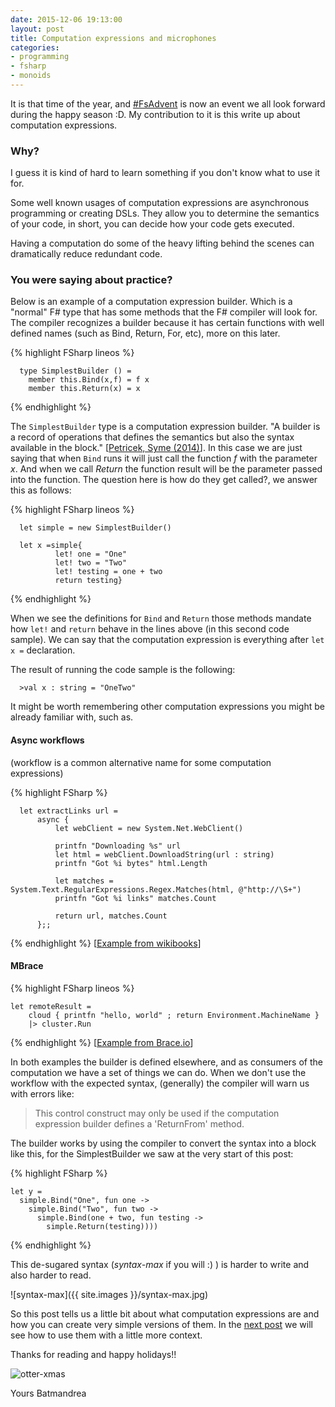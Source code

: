 ```yaml
---
date: 2015-12-06 19:13:00
layout: post
title: Computation expressions and microphones
categories:
- programming
- fsharp
- monoids
---
```


It is that time of the year, and [#FsAdvent](https://sergeytihon.wordpress.com/tag/fsadvent/) is now an event we all look forward during the happy season :D. My contribution to it is this write up about computation expressions.


### Why?
I guess it is kind of hard to learn something if you don't know what to use it for.

Some well known usages of computation expressions are asynchronous programming or creating DSLs.
They allow you to determine the semantics of your code, in short, you can decide how your code gets
executed.

Having a computation do some of the heavy lifting behind the scenes can
dramatically reduce redundant code.


### You were saying about practice?

Below is an example of a computation expression builder. Which is a "normal" F# type that has some methods that the F# compiler will look for. The compiler recognizes a builder because it has certain functions with well defined names (such as Bind, Return, For, etc), more on this later.

  {% highlight FSharp  lineos %}

      type SimplestBuilder () =
        member this.Bind(x,f) = f x          
        member this.Return(x) = x

  {% endhighlight %}

  The `SimplestBuilder` type is a computation expression builder. "A builder is a record of operations that defines the semantics but also the syntax available in the block." [[Petricek, Syme (2014)](http://tomasp.net/academic/papers/computation-zoo/computation-zoo.pdf)]. In this case we are just saying that when `Bind` runs it will just call the function *f* with the parameter *x*. And when we call *Return* the function result will be the parameter passed into the function. The question here is how do they get called?, we answer this as follows:


  {% highlight FSharp  lineos %}

      let simple = new SimplestBuilder()

      let x =simple{
              let! one = "One"
              let! two = "Two"
              let! testing = one + two
              return testing}

  {% endhighlight %}

  When we see the definitions for `Bind` and `Return` those methods mandate how `let!` and `return` behave in the lines above (in this second code sample).
  We can say that the computation expression is everything after `let x =` declaration.

  The result of running the code sample is the following:

      >val x : string = "OneTwo"

  It might be worth remembering other computation expressions you might be already familiar with, such as.

#### Async workflows

  (workflow is a common alternative name for some computation expressions)

  {% highlight FSharp %}

      let extractLinks url =
          async {
              let webClient = new System.Net.WebClient()

              printfn "Downloading %s" url
              let html = webClient.DownloadString(url : string)
              printfn "Got %i bytes" html.Length

              let matches = System.Text.RegularExpressions.Regex.Matches(html, @"http://\S+")
              printfn "Got %i links" matches.Count

              return url, matches.Count
          };;

  {% endhighlight %}
  [[Example from wikibooks](https://en.wikibooks.org/wiki/F_Sharp_Programming/Async_Workflows)]

#### MBrace

{% highlight FSharp  lineos %}

    let remoteResult =
        cloud { printfn "hello, world" ; return Environment.MachineName }
        |> cluster.Run

{% endhighlight %}
[[Example from Brace.io](https://github.com/mbraceproject/MBrace.StarterKit/blob/master/HandsOnTutorial/1-hello-world.fsx)]

In both examples the builder is defined elsewhere, and as consumers of the computation we have a set of things we can do. When we don't use the workflow with the expected syntax, (generally) the compiler will warn us with errors like:

> This control construct may only be used if the computation expression builder defines a 'ReturnFrom' method.

The builder works by using the compiler to convert the syntax into a block like this, for the SimplestBuilder we saw at the very start of this post:

{% highlight FSharp %}

    let y =
      simple.Bind("One", fun one ->
        simple.Bind("Two", fun two ->
          simple.Bind(one + two, fun testing ->
            simple.Return(testing))))

{% endhighlight %}

This de-sugared syntax (*syntax-max* if you will :) ) is harder to write and also harder to read.

![syntax-max]({{ site.images }}/syntax-max.jpg)

So this post tells us a little bit about what computation expressions are and how you can create very simple versions of them. In the [next post](http://www.roundcrisis.com/2015/12/06/more-computation-expressions/) we will see how to use them with a little more context.

Thanks for reading and happy holidays!!

![otter-xmas](https://s-media-cache-ak0.pinimg.com/236x/22/5d/fc/225dfc73941c511e67f628bf63bc6ac4.jpg)

  Yours Batmandrea
